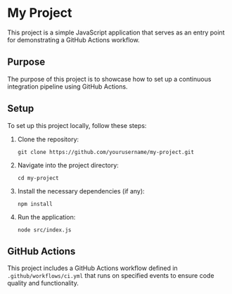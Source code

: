 # My Project

This project is a simple JavaScript application that serves as an entry point for demonstrating a GitHub Actions workflow.

## Purpose

The purpose of this project is to showcase how to set up a continuous integration pipeline using GitHub Actions.

## Setup

To set up this project locally, follow these steps:

1. Clone the repository:
   ```
   git clone https://github.com/yourusername/my-project.git
   ```

2. Navigate into the project directory:
   ```
   cd my-project
   ```

3. Install the necessary dependencies (if any):
   ```
   npm install
   ```

4. Run the application:
   ```
   node src/index.js
   ```

## GitHub Actions

This project includes a GitHub Actions workflow defined in `.github/workflows/ci.yml` that runs on specified events to ensure code quality and functionality.